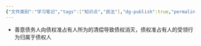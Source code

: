 ```yaml
---
{"文件类别":"学习笔记","tags":["知识点","民法"],"dg-publish":true,"permalink":"/学习笔记studyup/民法总论/债权准占有人规则/","dgPassFrontmatter":true,"created":"2024-07-30T12:11:18.236+08:00","updated":"2024-10-28T11:41:41.355+08:00"}
---
```


- 善意债务人向债权准占有人所为的清偿导致债权消灭，债权准占有人的受领行为归属于债权人